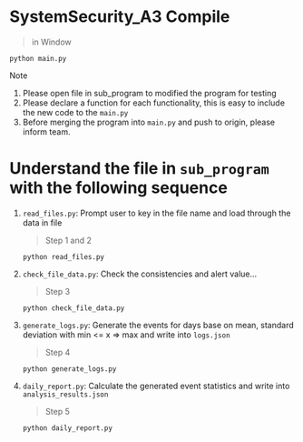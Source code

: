 # SystemSecurity_A3 Compile
> in Window
```
python main.py
```

>[!NOTE]
>1. Please open file in sub_program to modified the program for testing
>2. Please declare a function for each functionality, this is easy to include the new code to the `main.py`
>3. Before merging the program into `main.py` and push to origin, please inform team.

# Understand the file in `sub_program` with the following sequence
1. `read_files.py`: Prompt user to key in the file name and load through the data in file
    > Step 1 and 2
    ```
    python read_files.py
    ```

2. `check_file_data.py`: Check the consistencies and alert value...
    > Step 3
    ```
    python check_file_data.py
    ```

3. `generate_logs.py`: Generate the events for days base on mean, standard deviation with min <= x => max and write into `logs.json`
    > Step 4
    ```
    python generate_logs.py
    ```

4. `daily_report.py`: Calculate the generated event statistics and write into `analysis_results.json`
    > Step 5
    ```
    python daily_report.py
    ```